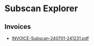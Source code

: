 # Subscan Explorer
## Invoices
- [INVOICE-Subscan-240701-241231.pdf](https://beta.fileverse.io/files/96aca268-2006-4035-b224-40b3170d92a0)
